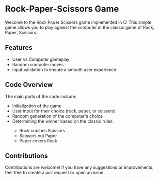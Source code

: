 <h1>Rock-Paper-Scissors Game</h1>
<p>Wecome to the Rock Paper Scissors game implemented in C! This simple game allows you to play against the computer in the classic game of Rock, Paper, Scissors.</p>

<h2>Features</h2>
<ul>
  <li>User vs Computer gameplay</li>
  <li>Random computer moves</li>
  <li>Input validation to ensure a smooth user experience</li>
</ul>

<h2>Code Overview</h2>
<p>The main parts of the code include:</p>
<ul>
  <li>Initialization of the game </li>
  <li>User input for their choice (rock, paper, or scissors)</li>
  <li>Random generation of the computer's choice</li>
  <li>Determining the winner based on the classic rules: </li>
  <ul>  
  <li>Rock crushes Scissors</li>
    <li>Scissors cut Paper</li>
    <li>Paper covers Rock</li>
  </ul>
</ul>

<h2>Contributions</h2>
<p>Contributions are welcome! If you have any suggestions or improvements, feel free to create a pull request or open an issue.</p>
